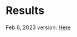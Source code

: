 # Results

Feb 6, 2023 version: [Here](https://github.com/QuickPay-Operational-Performance/Data-and-code/blob/master/qp_first_implementation/qp_first_pc_delay_clean_control_time_independent.pdf)
